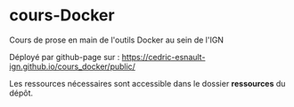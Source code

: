 # cours-Docker

Cours de prose en main de l'outils Docker au sein de l'IGN

Déployé par github-page sur : <https://cedric-esnault-ign.github.io/cours_docker/public/>

Les ressources nécessaires sont accessible dans le dossier **ressources** du dépôt.

